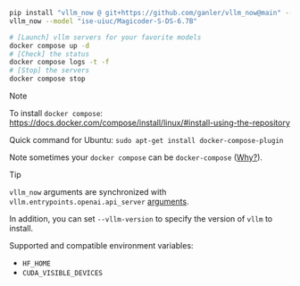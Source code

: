 ```bash
pip install "vllm_now @ git+https://github.com/ganler/vllm_now@main" --upgrade
vllm_now --model "ise-uiuc/Magicoder-S-DS-6.7B"

# [Launch] vllm servers for your favorite models
docker compose up -d
# [Check] the status
docker compose logs -t -f
# [Stop] the servers
docker compose stop
```

> [!Note]
>
> To install `docker compose`: https://docs.docker.com/compose/install/linux/#install-using-the-repository
>
> Quick command for Ubuntu: `sudo apt-get install docker-compose-plugin`
>
> Note sometimes your `docker compose` can be `docker-compose` ([Why?](https://stackoverflow.com/questions/66514436/difference-between-docker-compose-and-docker-compose)).

> [!Tip]
>
> `vllm_now` arguments are synchronized with `vllm.entrypoints.openai.api_server` [arguments](https://docs.vllm.ai/en/latest/serving/openai_compatible_server.html).
>
> In addition, you can set `--vllm-version` to specify the version of `vllm` to install.
>
> Supported and compatible environment variables:
>
> - `HF_HOME`
> - `CUDA_VISIBLE_DEVICES`
